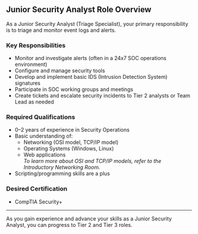 ## Junior Security Analyst Role Overview

As a Junior Security Analyst (Triage Specialist), your primary responsibility is to triage and monitor event logs and alerts.

### Key Responsibilities

- Monitor and investigate alerts (often in a 24x7 SOC operations environment)
- Configure and manage security tools
- Develop and implement basic IDS (Intrusion Detection System) signatures
- Participate in SOC working groups and meetings
- Create tickets and escalate security incidents to Tier 2 analysts or Team Lead as needed

### Required Qualifications

- 0–2 years of experience in Security Operations
- Basic understanding of:
    - Networking (OSI model, TCP/IP model)
    - Operating Systems (Windows, Linux)
    - Web applications  
    *To learn more about OSI and TCP/IP models, refer to the Introductory Networking Room.*
- Scripting/programming skills are a plus

### Desired Certification

- CompTIA Security+

---

As you gain experience and advance your skills as a Junior Security Analyst, you can progress to Tier 2 and Tier 3 roles.